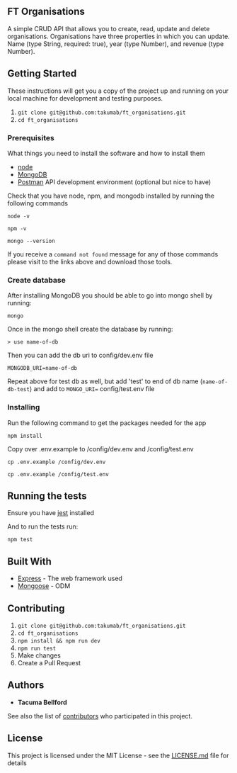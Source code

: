 ## FT Organisations

A simple CRUD API that allows you to create, read, update and delete organisations. Organisations have three
properties in which you can update. Name (type String, required: true), year (type Number), and revenue (type Number).

## Getting Started

These instructions will get you a copy of the project up and running on your local machine for development and testing purposes.

1. `git clone git@github.com:takumab/ft_organisations.git`
2. `cd ft_organisations`

### Prerequisites

What things you need to install the software and how to install them

- [node](https://nodejs.org/en/)
- [MongoDB](https://www.mongodb.com/what-is-mongodb)
- [Postman](https://www.getpostman.com/) API development environment (optional but nice to have)

Check that you have node, npm, and mongodb installed by running the following commands

```
node -v
```

```
npm -v
```

```
mongo --version
```

If you receive a `command not found` message for any of those commands please visit to the links above and download those tools.

### Create database

After installing MongoDB you should be able to go into mongo shell by running:

```
mongo
```

Once in the mongo shell create the database by running:

```
> use name-of-db
```

Then you can add the db uri to config/dev.env file

```
MONGODB_URI=name-of-db
```

Repeat above for test db as well, but add 'test' to end of db name (`name-of-db-test`) and add to `MONGO_URI=` config/test.env file

### Installing

Run the following command to get the packages needed for the app

```
npm install
```

Copy over .env.example to /config/dev.env and /config/test.env

```
cp .env.example /config/dev.env
```

```
cp .env.example /config/test.env
```

## Running the tests

Ensure you have [jest](https://jestjs.io/docs/en/getting-started) installed

And to run the tests run:

```
npm test
```

## Built With

- [Express](https://expressjs.com//) - The web framework used
- [Mongoose](https://mongoosejs.com/) - ODM

## Contributing

1. `git clone git@github.com:takumab/ft_organisations.git`
2. `cd ft_organisations`
3. `npm install && npm run dev`
4. `npm run test`
5. Make changes
6. Create a Pull Request

## Authors

- **Tacuma Bellford**

See also the list of [contributors](https://github.com/takumab/ft_organisations/contributors) who participated in this project.

## License

This project is licensed under the MIT License - see the [LICENSE.md](LICENSE.md) file for details
